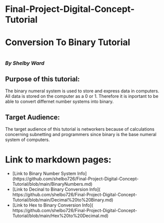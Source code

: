 # Final-Project-Digital-Concept-Tutorial
<h1> Conversion To Binary Tutorial <h1>
<h3><em>By Shelby Ward</em><h3>
<h2>Purpose of this tutorial:</h2>	
<p> The binary numeral system is used to store and express data in computers. All data is stored on the computer as a 0 or 1. Therefore it is inportant to be able to convert differnet number systems into binary. </p>
<h2><strong>Target Audience:</strong></h2>
<p>The target audience of this tutorial is networkers because of calculations concerning subnetting and programmers since binary is the base numeral system of computers.</p>
<h1>Link to markdown pages:</h1>
 <ul>
  <li>[Link to Binary Number System Info](https://github.com/shelbo726/Final-Project-Digital-Concept-Tutorial/blob/main/BinaryNumbers.md)</li>
  <li>[Link to Decinal to Binary Conversion Info](  https://github.com/shelbo726/Final-Project-Digital-Concept-Tutorial/blob/main/Decimal%20to%20Binary.md)</li>
  <li>[Link to Hex to Binary Conversion Info](  https://github.com/shelbo726/Final-Project-Digital-Concept-Tutorial/blob/main/Hex%20to%20Decimal.md)</li>
 </ul>
